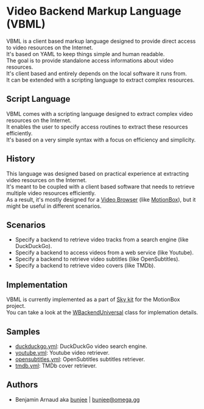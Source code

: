 # Video Backend Markup Language (VBML)

VBML is a client based markup language designed to provide direct access to video resources on the Internet.<br>
It's based on YAML to keep things simple and human readable.<br>
The goal is to provide standalone access informations about video resources.<br>
It's client based and entirely depends on the local software it runs from.<br>
It can be extended with a scripting language to extract complex resources.<br>

## Script Language

VBML comes with a scripting language designed to extract complex video resources on the Internet.<br>
It enables the user to specify access routines to extract these resources efficiently.<br>
It's based on a very simple syntax with a focus on efficiency and simplicity.<br>

## History

This language was designed based on practical experience at extracting video resources on the Internet.<br>
It's meant to be coupled with a client based software that needs to retrieve multiple video resources efficiently.<br>
As a result, it's mostly designed for a [Video Browser](http://omega.gg/about/VideoBrowser) (like [MotionBox](http://omega.gg/MotionBox)), but it might be useful in different scenarios.<br>

## Scenarios

- Specify a backend to retrieve video tracks from a search engine (like DuckDuckGo).
- Specify a backend to access videos from a web service (like Youtube).
- Specify a backend to retrieve video subtitles (like OpenSubtitles).
- Specify a backend to retrieve video covers (like TMDb).

## Implementation

VBML is currently implemented as a part of [Sky kit](http://omega.gg/Sky) for the MotionBox project.<br>
You can take a look at the [WBackendUniversal](https://github.com/omega-gg/Sky/blob/master/src/SkBackend/src/media/WBackendUniversal.cpp) class for implemation details.<br>

## Samples

- [duckduckgo.yml](https://github.com/omega-gg/backend/blob/master/duckduckgo.vbml): DuckDuckGo video search engine.
- [youtube.yml](https://github.com/omega-gg/backend/blob/master/youtube.vbml): Youtube video retriever.
- [opensubtitles.yml](https://github.com/omega-gg/backend/blob/master/opensubtitles.vbml): OpenSubtitles subtitles retriever.
- [tmdb.yml](https://github.com/omega-gg/backend/blob/master/tmdb.vbml): TMDb cover retriever.

## Authors

- Benjamin Arnaud aka [bunjee](http://bunjee.me) | <bunjee@omega.gg>

